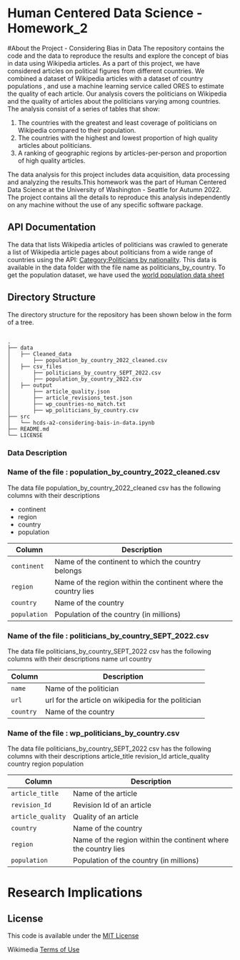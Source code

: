 # Human Centered Data Science - Homework_2

#About the Project - Considering Bias in Data
The repository contains the code and the data to reproduce the results and explore the concept of bias in data using Wikipedia articles. As a part of this project, we have considered articles on political figures from different countries. We combined a dataset of Wikipedia articles with a dataset of country populations , and use a machine learning service called ORES to estimate the quality of each article. Our analysis covers the politicians on Wikipedia and the quality of articles about the politicians varying among countries. The analysis consist of a series of tables that show:

1. The countries with the greatest and least coverage of politicians on Wikipedia compared to their population.
2. The countries with the highest and lowest proportion of high quality articles about politicians.
3. A ranking of geographic regions by articles-per-person and proportion of high quality articles.


The data analysis for this project includes data acquisition, data processing and analyzing the results.This homework was the part of Human Centered Data Science at the University of Washington - Seattle for Autumn 2022. The project contains all the details to reproduce this analysis independently on any machine without the use of any specific software package.

## API Documentation
The data that lists Wikipedia articles of politicians was crawled to generate a list of Wikipedia article pages about politicians from a wide range of countries using the API: [Category:Politicians by nationality](https://en.wikipedia.org/wiki/Category:Politicians_by_nationality). This data is available in the data folder with the file name as politicians_by_country.
To get the population dataset, we have used the [world population data sheet](https://www.prb.org/international/indicator/population/table)


## Directory Structure
The directory structure for the repository has been shown below in the form of a tree.

```

.
├── data
│   ├── Cleaned_data
│       ├── population_by_country_2022_cleaned.csv
│   ├── csv_files
│       ├── politicians_by_country_SEPT_2022.csv
│       ├── population_by_country_2022.csv
│   ├── output
│       ├── article_quality.json
│       ├── article_revisions_test.json
│       ├── wp_countries-no_match.txt
│       ├── wp_politicians_by_country.csv
├── src
│   └── hcds-a2-considering-bais-in-data.ipynb
├── README.md
└── LICENSE
```

### Data Description

### Name of the file : population_by_country_2022_cleaned.csv
The data file population_by_country_2022_cleaned csv has the following columns with their descriptions
- continent	
- region	
- country	
- population

| Column                    | Description                                                                        |
| ------------------------- | -----------------------------------------------------------------------------------|
| `continent`                    | Name of the continent to which the country belongs                            |
| `region`                   | Name of the region within the continent where the country lies                    |
| `country`                    | Name of the country                                                             |
| `population`               | Population of the country (in millions)                                           |

### Name of the file : politicians_by_country_SEPT_2022.csv

The data file politicians_by_country_SEPT_2022 csv has the following columns with their descriptions
name url country

| Column                    | Description                                                                        |
| ------------------------- | -----------------------------------------------------------------------------------|
| `name `                    | Name of the politician                                                            |
| `url`                   | url for the article on wikipedia for the politician                   |
| `country`                    | Name of the country                                                             |


### Name of the file : wp_politicians_by_country.csv

The data file politicians_by_country_SEPT_2022 csv has the following columns with their descriptions
article_title revision_Id article_quality country region population

| Column                    | Description                                                                        |
| ------------------------- | -----------------------------------------------------------------------------------|
| `article_title`                    | Name of the article                          |
| `revision_Id`                   | Revision Id of an article               |
| `article_quality`               |Quality of an article                                      |
| `country`               | Name of the country                                           |
| `region`                   | Name of the region within the continent where the country lies                   |
| `population`                    |  Population of the country (in millions)                                     |

# Research Implications

## License

This code is available under the [MIT License](LICENSE)

Wikimedia [Terms of Use](https://foundation.wikimedia.org/wiki/Terms_of_Use/en)
